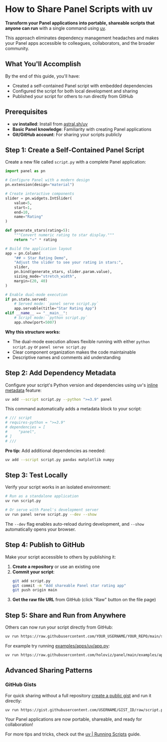 # How to Share Panel Scripts with uv

**Transform your Panel applications into portable, shareable scripts that anyone can run** with a single command using [uv](https://docs.astral.sh/uv/guides/scripts/).

This approach eliminates dependency management headaches and makes your Panel apps accessible to colleagues, collaborators, and the broader community.

## What You'll Accomplish

By the end of this guide, you'll have:

- Created a self-contained Panel script with embedded dependencies
- Configured the script for both local development and sharing
- Published your script for others to run directly from GitHub

## Prerequisites

- **uv installed**: Install from [astral.sh/uv](https://docs.astral.sh/uv/)
- **Basic Panel knowledge**: Familiarity with creating Panel applications
- **Git/GitHub account**: For sharing your scripts publicly

## Step 1: Create a Self-Contained Panel Script

Create a new file called `script.py` with a complete Panel application:

```python
import panel as pn

# Configure Panel with a modern design
pn.extension(design="material")

# Create interactive components
slider = pn.widgets.IntSlider(
    value=5,
    start=1,
    end=10,
    name="Rating"
)

def generate_stars(rating=5):
    """Convert numeric rating to star display."""
    return "⭐" * rating

# Build the application layout
app = pn.Column(
    "## ⭐ Star Rating Demo",
    "Adjust the slider to see your rating in stars:",
    slider,
    pn.bind(generate_stars, slider.param.value),
    sizing_mode="stretch_width",
    margin=(20, 40)
)

# Enable dual-mode execution
if pn.state.served:
    # Served mode: `panel serve script.py`
    app.servable(title="Star Rating App")
elif __name__ == "__main__":
    # Script mode: `python script.py`
    app.show(port=5007)
```

**Why this structure works:**

- The dual-mode execution allows flexible running with either `python script.py` or `panel serve script.py`
- Clear component organization makes the code maintainable
- Descriptive names and comments aid understanding

## Step 2: Add Dependency Metadata

Configure your script's Python version and dependencies using uv's [inline metadata](https://packaging.python.org/en/latest/specifications/inline-script-metadata/#inline-script-metadata) feature:

```bash
uv add --script script.py --python ">=3.9" panel
```

This command automatically adds a metadata block to your script:

```python
# /// script
# requires-python = ">=3.9"
# dependencies = [
#     "panel",
# ]
# ///
```

**Pro tip:** Add additional dependencies as needed:

```bash
uv add --script script.py pandas matplotlib numpy
```

## Step 3: Test Locally

Verify your script works in an isolated environment:

```bash
# Run as a standalone application
uv run script.py

# Or serve with Panel's development server
uv run panel serve script.py --dev --show
```

The `--dev` flag enables auto-reload during development, and `--show` automatically opens your browser.

## Step 4: Publish to GitHub

Make your script accessible to others by publishing it:

1. **Create a repository** or use an existing one
2. **Commit your script**:
   ```bash
   git add script.py
   git commit -m "Add shareable Panel star rating app"
   git push origin main
   ```
3. **Get the raw file URL** from GitHub (click "Raw" button on the file page)

## Step 5: Share and Run from Anywhere

Others can now run your script directly from GitHub:

```bash
uv run https://raw.githubusercontent.com/YOUR_USERNAME/YOUR_REPO/main/script.py
```

For example try running [examples/apps/uv/app.py](https://raw.githubusercontent.com/holoviz/panel/main/examples/apps/uv/app.py):

```bash
uv run https://raw.githubusercontent.com/holoviz/panel/main/examples/apps/uv/app.py
```

## Advanced Sharing Patterns

### GitHub Gists

For quick sharing without a full repository [create a public gist](https://gist.github.com/) and run it directly:

```bash
uv run https://gist.githubusercontent.com/USERNAME/GIST_ID/raw/script.py
```

Your Panel applications are now portable, shareable, and ready for collaboration!

For more tips and tricks, check out the [uv | Running Scripts](https://docs.astral.sh/uv/guides/scripts/) guide.
